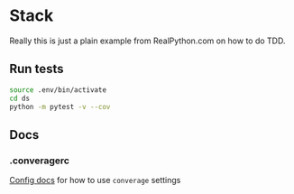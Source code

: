 # Stack

Really this is just a plain example from RealPython.com on how to do TDD.

## Run tests

```bash
source .env/bin/activate
cd ds
python -m pytest -v --cov
```

## Docs

### .converagerc

[Config docs](https://coverage.readthedocs.io/en/latest/config.html) for how to use `converage` settings